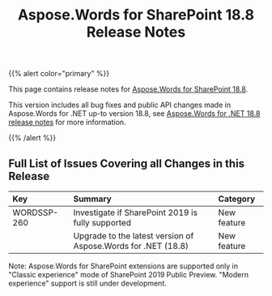 ﻿---
title: Aspose.Words for SharePoint 18.8 Release Notes
second_title: Aspose.Words for SharePoint
articleTitle: Aspose.Words for SharePoint 18.8 Release Notes
linktitle: Aspose.Words for SharePoint 18.8 Release Notes
description: "Aspose.Words for SharePoint 18.8 Release Notes – the latest updates and fixes."
type: docs
weight: 30
url: /sharepoint/aspose-words-for-sharepoint-18-8-release-notes/
---

{{% alert color="primary" %}}

This page contains release notes for [Aspose.Words for SharePoint 18.8](https://downloads.aspose.com/words/sharepoint/new-releases/aspose.words-for-sharepoint-18.8/).

This version includes all bug fixes and public API changes made in Aspose.Words for .NET up-to version 18.8, see [Aspose.Words for .NET 18.8 release notes](/words/net/aspose-words-for-net-18-8-release-notes/) for more information.

{{% /alert %}}

## Full List of Issues Covering all Changes in this Release

|Key|Summary|Category|
| :- | :- | :- |
|WORDSSP-260|Investigate if SharePoint 2019 is fully supported|New feature|
| |Upgrade to the latest version of Aspose.Words for .NET (18.8)|New feature|
Note: Aspose.Words for SharePoint extensions are supported only in "Classic experience" mode of SharePoint 2019 Public Preview. "Modern experience" support is still under development.
